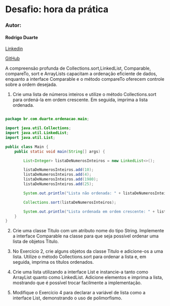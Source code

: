 # Desafio: hora da prática

### Autor:

#### Rodrigo Duarte

[Linkedin](https://www.linkedin.com/in/rodrigoduar-te/)

[GitHub](https://github.com/rodrigoduartesilva/)

A compreensão profunda de Collections.sort,LinkedList, Comparable, compareTo, sort e ArrayLists capacitam a ordenação eficiente de dados, enquanto a interface Comparable e o método compareTo oferecem controle sobre a ordem desejada.

1. Crie uma lista de números inteiros e utilize o método Collections.sort para ordená-la em ordem crescente. Em seguida, imprima a lista ordenada.

```Java

package br.com.duarte.ordenacao.main;

import java.util.Collections;
import java.util.LinkedList;
import java.util.List;

public class Main {
    public static void main(String[] args) {

        List<Integer> listaDeNumerosInteiros = new LinkedList<>();

        listaDeNumerosInteiros.add(10);
        listaDeNumerosInteiros.add(4);
        listaDeNumerosInteiros.add(1980);
        listaDeNumerosInteiros.add(25);

        System.out.println("Lista não ordenada: " + listaDeNumerosInteiros);

        Collections.sort(listaDeNumerosInteiros);

        System.out.println("Lista ordenada em ordem crescente: " + listaDeNumerosInteiros);
    }
}
```

2. Crie uma classe Titulo com um atributo nome do tipo String. Implemente a interface Comparable na classe para que seja possível ordenar uma lista de objetos Titulo.

3. No Exercício 2, crie alguns objetos da classe Titulo e adicione-os a uma lista. Utilize o método Collections.sort para ordenar a lista e, em seguida, imprima os títulos ordenados.

4. Crie uma lista utilizando a interface List e instancie-a tanto como ArrayList quanto como LinkedList. Adicione elementos e imprima a lista, mostrando que é possível trocar facilmente a implementação.

5. Modifique o Exercício 4 para declarar a variável de lista como a interface List, demonstrando o uso de polimorfismo.
